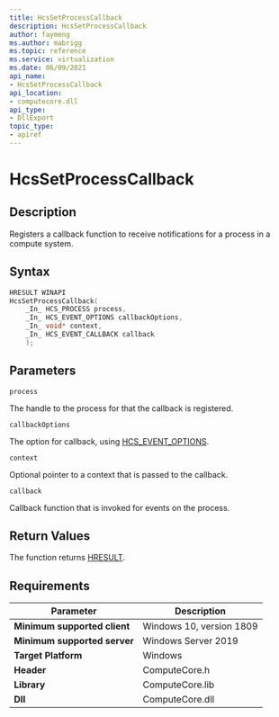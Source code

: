 ```yaml
---
title: HcsSetProcessCallback
description: HcsSetProcessCallback
author: faymeng
ms.author: mabrigg
ms.topic: reference
ms.service: virtualization
ms.date: 06/09/2021
api_name:
- HcsSetProcessCallback
api_location:
- computecore.dll
api_type:
- DllExport
topic_type: 
- apiref
---
```

# HcsSetProcessCallback

## Description

Registers a callback function to receive notifications for a process in a compute system.

## Syntax

```cpp
HRESULT WINAPI
HcsSetProcessCallback(
    _In_ HCS_PROCESS process,
    _In_ HCS_EVENT_OPTIONS callbackOptions,
    _In_ void* context,
    _In_ HCS_EVENT_CALLBACK callback
    );
```

## Parameters

`process`

The handle to the process for that the callback is registered.

`callbackOptions`

The option for callback, using [HCS_EVENT_OPTIONS](./HCS_EVENT_OPTIONS.md).

`context`

Optional pointer to a context that is passed to the callback.

`callback`

Callback function that is invoked for events on the process.

## Return Values

The function returns [HRESULT](./HCSHResult.md).

## Requirements

|Parameter|Description|
|---|---|
| **Minimum supported client** | Windows 10, version 1809 |
| **Minimum supported server** | Windows Server 2019 |
| **Target Platform** | Windows |
| **Header** | ComputeCore.h |
| **Library** | ComputeCore.lib |
| **Dll** | ComputeCore.dll |
